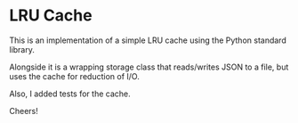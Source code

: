 # LRU Cache
This is an implementation of a simple LRU cache using the Python standard library.

Alongside it is a wrapping storage class that reads/writes JSON to a file, but uses the cache for reduction of I/O.

Also, I added tests for the cache. 

Cheers!
